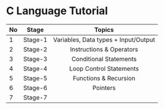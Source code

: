 # C Language Tutorial

| No          |  Stage                                                   | Topics |
| ------------- | -------------------------------------------------------- | 	:-----:	 | 
| 1 | Stage-1 |  Variables, Data types + Input/Output |
| 2 | Stage-2 | Instructions & Operators |
| 3 | Stage-3 | Conditional Statements |
| 4 | Stage-4 | Loop Control Statements |
| 5 | Stage-5 | Functions & Recursion |
| 6 | Stage-6 | Pointers |
| 7 | Stage-7 |
